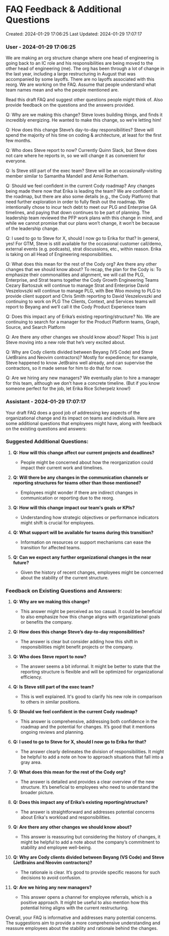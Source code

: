 # FAQ Feedback & Additional Questions

Created: 2024-01-29 17:06:25
Last Updated: 2024-01-29 17:07:17

### User - 2024-01-29 17:06:25

We are making an org structure change where one head of engineering is going back to an IC role and his responsibilities are being moved to the other head of engineering (me). The org has been through a lot of change in the last year, including a large restructuring in August that was accompanied by some layoffs. There are no layoffs associated with this reorg. We are working on the FAQ. Assume that people understand what team names mean and who the people mentioned are. 

Read this draft FAQ and suggest other questions people might think of. Also provide feedback on the questions and the answers provided. 

Q: Why are we making this change?
Steve loves building things, and finds it incredibly energizing. He wanted to make this change, so we’re letting him!

Q: How does this change Steve’s day-to-day responsibilities? 
Steve will spend the majority of his time on coding & architecture, at least for the first few months.

Q: Who does Steve report to now?
Currently Quinn Slack, but Steve does not care where he reports in, so we will change it as convenient for everyone.

Q: Is Steve still part of the exec team?
Steve will be an occasionally-visiting member similar to Samantha Mandell and Amie Rotherham.

Q: Should we feel confident in the current Cody roadmap? Any changes being made there now that Erika is leading the team?
We are confident in the roadmap, but there are also some details (e.g., the Cody Platform) that need further exploration in order to fully flesh out the roadmap. We intentionally chose to incur tech debt to meet our PLG and Enterprise GA timelines, and paying that down continues to be part of planning.
The leadership team reviewed the PFP work plans with this change in mind, and while we cannot promise that our plans won’t change, it won’t be because of the leadership change. 

Q: I used to go to Steve for X, should I now go to Erika for that?
In general, yes!
For GTM, Steve is still available for the occasional customer call/demo, external events (e.g. podcasts), strat discussions, etc., within reason.
Erika is taking on all Head of Engineering responsibilities.

Q: What does this mean for the rest of the Cody org? Are there any other changes that we should know about?
To recap, the plan for the Cody is: 
To emphasize their commonalities and alignment, we will call the PLG, Enterprise, and Strat teams together the Cody Growth Engineering Teams
Cezary Bartoszuk will continue to manage Strat and Enterprise
David Veszelovszki will continue to manage PLG, with Bee Woo moving to PLG to provide client support and Chris Smith reporting to David Veszelovszki and continuing to work on PLG
The Clients, Context, and Services teams will report to Beyang and we’ll call it the Cody Product Experience team

Q: Does this impact any of Erika’s existing reporting/structure?
No. We are continuing to search for a manager for the Product Platform teams, Graph, Source, and Search Platform

Q: Are there any other changes we should know about?
Nope! This is just Steve moving into a new role that he’s very excited about.

Q: Why are Cody clients divided between Beyang (VS Code) and Steve (JetBrains and Neovim contractors)?
Mostly for expedience; for example, Steve happened to know JetBrains well already, and can supervise the contractors, so it made sense for him to do that for now.

Q: Are we hiring any new managers?
We eventually plan to hire a manager for this team, although we don’t have a concrete timeline. (But if you know someone perfect for the job, let Erika Rice Scherpelz know!)



### Assistant - 2024-01-29 17:07:17

Your draft FAQ does a good job of addressing key aspects of the organizational change and its impact on teams and individuals. Here are some additional questions that employees might have, along with feedback on the existing questions and answers:

### Suggested Additional Questions:

1. **Q: How will this change affect our current projects and deadlines?**
   - People might be concerned about how the reorganization could impact their current work and timelines.

2. **Q: Will there be any changes in the communication channels or reporting structures for teams other than those mentioned?**
   - Employees might wonder if there are indirect changes in communication or reporting due to the reorg.

3. **Q: How will this change impact our team's goals or KPIs?**
   - Understanding how strategic objectives or performance indicators might shift is crucial for employees.

4. **Q: What support will be available for teams during this transition?**
   - Information on resources or support mechanisms can ease the transition for affected teams.

5. **Q: Can we expect any further organizational changes in the near future?**
   - Given the history of recent changes, employees might be concerned about the stability of the current structure.

### Feedback on Existing Questions and Answers:

1. **Q: Why are we making this change?**
   - This answer might be perceived as too casual. It could be beneficial to also emphasize how this change aligns with organizational goals or benefits the company.

2. **Q: How does this change Steve’s day-to-day responsibilities?**
   - The answer is clear but consider adding how this shift in responsibilities might benefit projects or the company.

3. **Q: Who does Steve report to now?**
   - The answer seems a bit informal. It might be better to state that the reporting structure is flexible and will be optimized for organizational efficiency.

4. **Q: Is Steve still part of the exec team?**
   - This is well explained. It's good to clarify his new role in comparison to others in similar positions.

5. **Q: Should we feel confident in the current Cody roadmap?**
   - This answer is comprehensive, addressing both confidence in the roadmap and the potential for changes. It’s good that it mentions ongoing reviews and planning.

6. **Q: I used to go to Steve for X, should I now go to Erika for that?**
   - The answer clearly delineates the division of responsibilities. It might be helpful to add a note on how to approach situations that fall into a gray area.

7. **Q: What does this mean for the rest of the Cody org?**
   - The answer is detailed and provides a clear overview of the new structure. It’s beneficial to employees who need to understand the broader picture.

8. **Q: Does this impact any of Erika’s existing reporting/structure?**
   - The answer is straightforward and addresses potential concerns about Erika's workload and responsibilities.

9. **Q: Are there any other changes we should know about?**
   - This answer is reassuring but considering the history of changes, it might be helpful to add a note about the company’s commitment to stability and employee well-being.

10. **Q: Why are Cody clients divided between Beyang (VS Code) and Steve (JetBrains and Neovim contractors)?**
    - The rationale is clear. It’s good to provide specific reasons for such decisions to avoid confusion.

11. **Q: Are we hiring any new managers?**
    - This answer opens a channel for employee referrals, which is a positive approach. It might be useful to also mention how this potential hiring aligns with the current restructuring.

Overall, your FAQ is informative and addresses many potential concerns. The suggestions aim to provide a more comprehensive understanding and reassure employees about the stability and rationale behind the changes.

